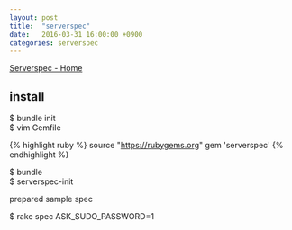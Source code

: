 ```yaml
---
layout: post
title:  "serverspec"
date:   2016-03-31 16:00:00 +0900
categories: serverspec
---
```


[Serverspec - Home](http://serverspec.org/)

## install

$ bundle init  
$ vim Gemfile  

{% highlight ruby %}
source "https://rubygems.org"
gem 'serverspec'
{% endhighlight %}

$ bundle  
$ serverspec-init  

prepared sample spec  

$ rake spec ASK_SUDO_PASSWORD=1  




